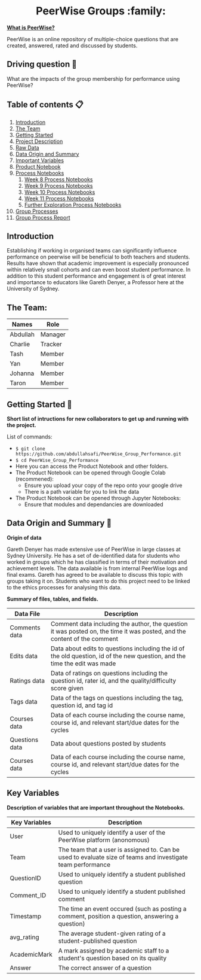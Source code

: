
<p align="center">  
   <h1 align="center">PeerWise Groups :family:</h1>
</p>

[**What is PeerWise?**](https://peerwise.cs.auckland.ac.nz) 

PeerWise is an online repository of multiple-choice questions that are created, answered, rated and discussed by students.


Driving question :mag_right:
----------------
What are the impacts of the group membership for performance using PeerWise?

Table of contents :clipboard:
------------------
1. [Introduction](#introduction)
2. [The Team](#the-team)
3. [Getting Started](#getting-started-file_folder)
4. [Project Description](project-description.md)
5. [Raw Data](/data)
6. [Data Origin and Summary](#data-origin-and-summary-floppy_disk)
7. [Important Variables](#key-variables)
8. [Product Notebook](/Product_Notebook.ipynb)
9. [Process Notebooks](/process-notebooks)
   1. [Week 8 Process Notebooks](process-notebooks/Week%208%20Mini%20Assignments)
   2. [Week 9 Process Notebooks](process-notebooks/Week%209%20Mini%20Assignments%20Assignments)
   3. [Week 10 Process Notebooks](process-notebooks/Week%2010%20Mini%20Assignments)
   4. [Week 11 Process Notebooks](process-notebooks/Week%2011%20Mini%20Assignements)
   5. [Further Exploration Process Notebooks](process-notebooks/Further%20Exploration)
10. [Group Processes](Group_processes)
11. [Group Process Report](Group%20Processes%20Report.pdf)

Introduction
-------------
Establishing if working in organised teams can significantly influence performance on peerwise will be beneficial to both teachers and students. Results have shown that academic improvement is especially pronounced within relatively small cohorts and can even boost student performance. In addition to this student performance and engagement is of great interest and importance to educators like Gareth Denyer, a Professor here at the University of Sydney.

The Team:
---------
| Names   | Role    |
|---------|---------|
| Abdullah| Manager |
| Charlie | Tracker |
| Tash    | Member  |
| Yan     | Member  |
| Johanna | Member  |
| Taron   | Member  |


Getting Started :file_folder:
--------------
**Short list of intructions for new collaborators to get up and running with the project.**

List of commands:

- `$ git clone https://github.com/abdullahsafi/PeerWise_Group_Performance.git`
- `$ cd PeerWise_Group_Performance`
- Here you can access the Product Notebook and other folders.
- The Product Notebook can be opened through Google Colab (recommened):
   - Ensure you upload your copy of the repo onto your google drive
   - There is a path variable for you to link the data
- The Product Notebook can be opened through Jupyter Notebooks:
   - Ensure that modules and dependancies are downloaded

Data Origin and Summary :floppy_disk:
------------

**Origin of data**

Gareth Denyer has made extensive use of PeerWise in large classes at Sydney University. He has a set of de-identified data for students who worked in groups which he has classified in terms of their motivation and achievement levels. The data available is from internal PeerWise logs and final exams. Gareth has agreed to be available to discuss this topic with groups taking it on. Students who want to do this project need to be linked to the ethics processes for analysing this data.

**Summary of files, tables, and fields.**

| Data File | Description | 
|--------------|----------------|
|Comments data | Comment data including the author, the question it was posted on, the time it was posted, and the content of the comment |
| Edits data | Data about edits to questions including the id of the old question, id of the new question, and the time the edit was made |
| Ratings data | Data of ratings on questions including the question id, rater id, and the quality/difficulty score given |
| Tags data | Data of the tags on questions including the tag, question id, and tag id |
| Courses data | Data of each course including the course name, course id, and relevant start/due dates for the cycles |
| Questions data | Data about questions posted by students |
| Courses data | Data of each course including the course name, course id, and relevant start/due dates for the cycles |




Key Variables
---------
**Description of variables that are important throughout the Notebooks.**

| Key Variables | Description | 
|--------------|----------------|
| User           | Used to uniquely identify a user of the PeerWise platform (anonomous) |
| Team           | The team that a user is assigned to. Can be used to evaluate size of teams and investigate team performance |
| QuestionID     | Used to uniquely identify a student published question |
| Comment_ID     | Used to uniquely identify a student published comment  |
| Timestamp      | The time an event occured (such as posting a comment, position a question, answering a question) |
| avg_rating     | The average student-given rating of a student-published question          |
| AcademicMark   | A mark assigned by academic staff to a student's question based on its quality |
| Answer         | The correct answer of a question    |
